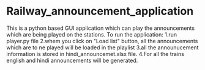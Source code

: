 # Railway_announcement_application
This is a python based GUI application which can play the announcements which are being played on the stations.
To run the application:
    1.run player.py file
    2.whem you click on "Load list" button, all the announcements which are to ne played will be loaded in the playlist
    3.all the announucement information is stored in hindi_announcemet.xlsx file.
    4.For all the trains english and hindi announcements will be generated.
